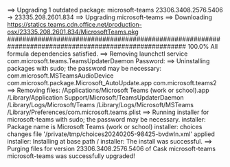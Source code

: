 ==> Upgrading 1 outdated package:
microsoft-teams 23306.3408.2576.5406 -> 23335.208.2601.834
==> Upgrading microsoft-teams
==> Downloading https://statics.teams.cdn.office.net/production-osx/23335.208.2601.834/MicrosoftTeams.pkg
####################################################################################################### 100.0%
All formula dependencies satisfied.
==> Removing launchctl service com.microsoft.teams.TeamsUpdaterDaemon
Password:
==> Uninstalling packages with sudo; the password may be necessary:
com.microsoft.MSTeamsAudioDevice
com.microsoft.package.Microsoft_AutoUpdate.app
com.microsoft.teams2
==> Removing files:
/Applications/Microsoft Teams (work or school).app
/Library/Application Support/Microsoft/TeamsUpdaterDaemon
/Library/Logs/Microsoft/Teams
/Library/Logs/Microsoft/MSTeams
/Library/Preferences/com.microsoft.teams.plist
==> Running installer for microsoft-teams with sudo; the password may be necessary.
installer: Package name is Microsoft Teams (work or school)
installer: choices changes file '/private/tmp/choices20240205-98425-bvdwln.xml' applied
installer: Installing at base path /
installer: The install was successful.
==> Purging files for version 23306.3408.2576.5406 of Cask microsoft-teams
microsoft-teams was successfully upgraded!
